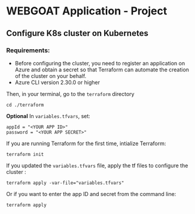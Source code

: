 # WEBGOAT Application - Project

## Configure K8s cluster on Kubernetes

### Requirements:

- Before configuring the cluster, you need to register an application on Azure and obtain a secret so that Terraform can automate the creation of the cluster on your behalf.
- Azure CLI version 2.30.0 or higher

Then, in your terminal, go to the `terraform` directory

```
cd ./terraform
```

**Optional** In `variables.tfvars`, set:

```
appId = "<YOUR APP ID>"
password = "<YOUR APP SECRET>"
```

If you are running Terraform for the first time, intialize Terraform:

```
terraform init
```

If you updated the `variables.tfvars` file, apply the tf files to configure the cluster :

```
terraform apply -var-file="variables.tfvars"
```

Or if you want to enter the app ID and secret from the command line:

```
terraform apply
```
